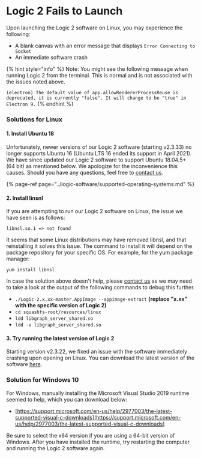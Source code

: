 # Logic 2 Fails to Launch

Upon launching the Logic 2 software on Linux, you may experience the following:

* A blank canvas with an error message that displays `Error Connecting to Socket`
* An immediate software crash

{% hint style="info" %}
Note: You might see the following message when running Logic 2 from the terminal. This is normal and is not associated with the issues noted above.

`(electron) The default value of app.allowRendererProcessReuse is deprecated, it is currently "false". It will change to be "true" in Electron 9.`
{% endhint %}

### Solutions for Linux

#### 1. Install Ubuntu 18

Unfortunately, newer versions of our Logic 2 software \(starting v2.3.33\) no longer supports Ubuntu 16 \(Ubuntu LTS 16 ended its support in April 2021\). We have since updated our Logic 2 software to support Ubuntu 18.04.5+ \(64 bit\) as mentioned below. We apologize for the inconvenience this causes. Should you have any questions, feel free to [contact us](https://contact.saleae.com/hc/en-us/requests/new).

{% page-ref page="../logic-software/supported-operating-systems.md" %}

#### 2. Install linsnl

If you are attempting to run our Logic 2 software on Linux, the issue we have seen is as follows:

`libnsl.so.1 => not found`

It seems that some Linux distributions may have removed libnsl, and that reinstalling it solves this issue. The command to install it will depend on the package repository for your specific OS. For example, for the yum package manager:

`yum install libnsl`

In case the solution above doesn't help, please [contact us](https://contact.saleae.com/hc/en-us/requests/new) as we may need to take a look at the output of the following commands to debug this further.

* `./Logic-2.x.xx-master.AppImage --appimage-extract` **\(replace "x.xx" with the specific version of Logic 2\)**
* `cd squashfs-root/resources/linux` 
* `ldd libgraph_server_shared.so` 
* `ldd -v libgraph_server_shared.so`

#### 3. Try running the latest version of Logic 2

Starting version v2.3.22, we fixed an issue with the software immediately crashing upon opening on Linux. You can download the latest version of the software [here](https://www.saleae.com/downloads/).

### Solution for Windows 10

For Windows, manually installing the Microsoft Visual Studio 2019 runtime seemed to help, which you can download below:

* [https://support.microsoft.com/en-us/help/2977003/the-latest-supported-visual-c-downloads](https://support.microsoft.com/en-us/help/2977003/the-latest-supported-visual-c-downloads)

Be sure to select the x64 version if you are using a 64-bit version of Windows. After you have installed the runtime, try restarting the computer and running the Logic 2 software again.





